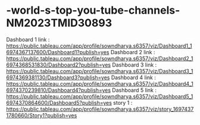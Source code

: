 # -world-s-top-you-tube-channels-NM2023TMID30893
Dashboard 1 link : https://public.tableau.com/app/profile/sowndharya.s6357/viz/Dashboard1_16974367137600/Dashboard1?publish=yes
Dashboard 2 link : https://public.tableau.com/app/profile/sowndharya.s6357/viz/Dashboard2_16974368531830/Dashboard2?publish=yes
Dashboard 3 link : https://public.tableau.com/app/profile/sowndharya.s6357/viz/Dashboard3_16974369381130/Dashboard3?publish=yes
Dashboard 4 link : https://public.tableau.com/app/profile/sowndharya.s6357/viz/Dashboard4_16974370239810/Dashboard4?publish=yes
Dashboard 5 link : https://public.tableau.com/app/profile/sowndharya.s6357/viz/Dashboard5_16974370864600/Dashboard5?publish=yes
story 1          : https://public.tableau.com/app/profile/sowndharya.s6357/viz/story_16974371780660/Story1?publish=yes
